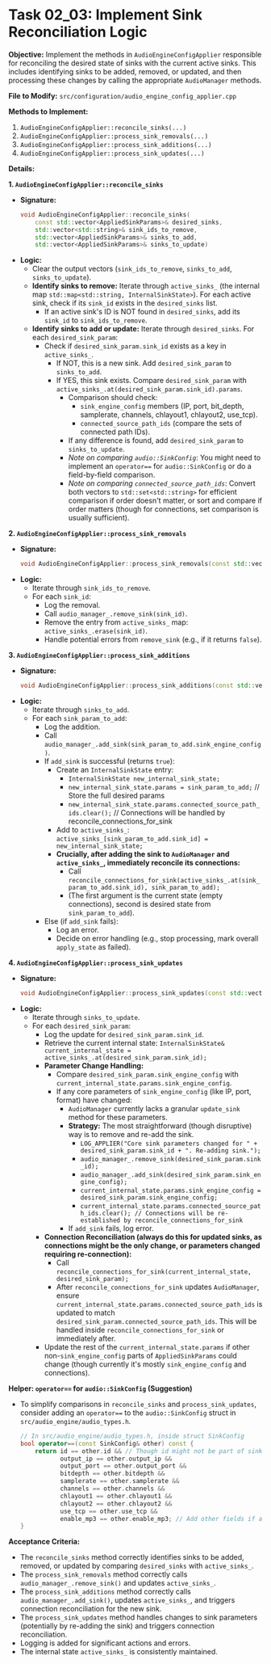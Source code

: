 # Task 02_03: Implement Sink Reconciliation Logic

**Objective:** Implement the methods in `AudioEngineConfigApplier` responsible for reconciling the desired state of sinks with the current active sinks. This includes identifying sinks to be added, removed, or updated, and then processing these changes by calling the appropriate `AudioManager` methods.

**File to Modify:** `src/configuration/audio_engine_config_applier.cpp`

**Methods to Implement:**

1.  `AudioEngineConfigApplier::reconcile_sinks(...)`
2.  `AudioEngineConfigApplier::process_sink_removals(...)`
3.  `AudioEngineConfigApplier::process_sink_additions(...)`
4.  `AudioEngineConfigApplier::process_sink_updates(...)`

**Details:**

**1. `AudioEngineConfigApplier::reconcile_sinks`**

*   **Signature:**
    ```cpp
    void AudioEngineConfigApplier::reconcile_sinks(
        const std::vector<AppliedSinkParams>& desired_sinks,
        std::vector<std::string>& sink_ids_to_remove,
        std::vector<AppliedSinkParams>& sinks_to_add,
        std::vector<AppliedSinkParams>& sinks_to_update)
    ```
*   **Logic:**
    *   Clear the output vectors (`sink_ids_to_remove`, `sinks_to_add`, `sinks_to_update`).
    *   **Identify sinks to remove:** Iterate through `active_sinks_` (the internal map `std::map<std::string, InternalSinkState>`). For each active sink, check if its `sink_id` exists in the `desired_sinks` list.
        *   If an active sink's ID is NOT found in `desired_sinks`, add its `sink_id` to `sink_ids_to_remove`.
    *   **Identify sinks to add or update:** Iterate through `desired_sinks`. For each `desired_sink_param`:
        *   Check if `desired_sink_param.sink_id` exists as a key in `active_sinks_`.
            *   If NOT, this is a new sink. Add `desired_sink_param` to `sinks_to_add`.
            *   If YES, this sink exists. Compare `desired_sink_param` with `active_sinks_.at(desired_sink_param.sink_id).params`.
                *   Comparison should check:
                    *   `sink_engine_config` members (IP, port, bit_depth, samplerate, channels, chlayout1, chlayout2, use_tcp).
                    *   `connected_source_path_ids` (compare the sets of connected path IDs).
                *   If any difference is found, add `desired_sink_param` to `sinks_to_update`.
                *   *Note on comparing `audio::SinkConfig`*: You might need to implement an `operator==` for `audio::SinkConfig` or do a field-by-field comparison.
                *   *Note on comparing `connected_source_path_ids`*: Convert both vectors to `std::set<std::string>` for efficient comparison if order doesn't matter, or sort and compare if order matters (though for connections, set comparison is usually sufficient).

**2. `AudioEngineConfigApplier::process_sink_removals`**

*   **Signature:**
    ```cpp
    void AudioEngineConfigApplier::process_sink_removals(const std::vector<std::string>& sink_ids_to_remove)
    ```
*   **Logic:**
    *   Iterate through `sink_ids_to_remove`.
    *   For each `sink_id`:
        *   Log the removal.
        *   Call `audio_manager_.remove_sink(sink_id)`.
        *   Remove the entry from `active_sinks_` map: `active_sinks_.erase(sink_id)`.
        *   Handle potential errors from `remove_sink` (e.g., if it returns `false`).

**3. `AudioEngineConfigApplier::process_sink_additions`**

*   **Signature:**
    ```cpp
    void AudioEngineConfigApplier::process_sink_additions(const std::vector<AppliedSinkParams>& sinks_to_add)
    ```
*   **Logic:**
    *   Iterate through `sinks_to_add`.
    *   For each `sink_param_to_add`:
        *   Log the addition.
        *   Call `audio_manager_.add_sink(sink_param_to_add.sink_engine_config)`.
        *   If `add_sink` is successful (returns `true`):
            *   Create an `InternalSinkState` entry:
                *   `InternalSinkState new_internal_sink_state;`
                *   `new_internal_sink_state.params = sink_param_to_add;` // Store the full desired params
                *   `new_internal_sink_state.params.connected_source_path_ids.clear();` // Connections will be handled by reconcile_connections_for_sink
            *   Add to `active_sinks_`: `active_sinks_[sink_param_to_add.sink_id] = new_internal_sink_state;`
            *   **Crucially, after adding the sink to `AudioManager` and `active_sinks_`, immediately reconcile its connections:**
                *   Call `reconcile_connections_for_sink(active_sinks_.at(sink_param_to_add.sink_id), sink_param_to_add);`
                *   (The first argument is the current state (empty connections), second is desired state from `sink_param_to_add`).
        *   Else (if `add_sink` fails):
            *   Log an error.
            *   Decide on error handling (e.g., stop processing, mark overall `apply_state` as failed).

**4. `AudioEngineConfigApplier::process_sink_updates`**

*   **Signature:**
    ```cpp
    void AudioEngineConfigApplier::process_sink_updates(const std::vector<AppliedSinkParams>& sinks_to_update)
    ```
*   **Logic:**
    *   Iterate through `sinks_to_update`.
    *   For each `desired_sink_param`:
        *   Log the update for `desired_sink_param.sink_id`.
        *   Retrieve the current internal state: `InternalSinkState& current_internal_state = active_sinks_.at(desired_sink_param.sink_id);`
        *   **Parameter Change Handling:**
            *   Compare `desired_sink_param.sink_engine_config` with `current_internal_state.params.sink_engine_config`.
            *   If any core parameters of `sink_engine_config` (like IP, port, format) have changed:
                *   `AudioManager` currently lacks a granular `update_sink` method for these parameters.
                *   **Strategy:** The most straightforward (though disruptive) way is to remove and re-add the sink.
                    *   `LOG_APPLIER("Core sink parameters changed for " + desired_sink_param.sink_id + ". Re-adding sink.");`
                    *   `audio_manager_.remove_sink(desired_sink_param.sink_id);`
                    *   `audio_manager_.add_sink(desired_sink_param.sink_engine_config);`
                    *   `current_internal_state.params.sink_engine_config = desired_sink_param.sink_engine_config;`
                    *   `current_internal_state.params.connected_source_path_ids.clear(); // Connections will be re-established by reconcile_connections_for_sink`
                *   If `add_sink` fails, log error.
        *   **Connection Reconciliation (always do this for updated sinks, as connections might be the only change, or parameters changed requiring re-connection):**
            *   Call `reconcile_connections_for_sink(current_internal_state, desired_sink_param);`
            *   After `reconcile_connections_for_sink` updates `AudioManager`, ensure `current_internal_state.params.connected_source_path_ids` is updated to match `desired_sink_param.connected_source_path_ids`. This will be handled inside `reconcile_connections_for_sink` or immediately after.
        *   Update the rest of the `current_internal_state.params` if other non-`sink_engine_config` parts of `AppliedSinkParams` could change (though currently it's mostly `sink_engine_config` and connections).

**Helper: `operator==` for `audio::SinkConfig` (Suggestion)**

*   To simplify comparisons in `reconcile_sinks` and `process_sink_updates`, consider adding an `operator==` to the `audio::SinkConfig` struct in `src/audio_engine/audio_types.h`.
    ```cpp
    // In src/audio_engine/audio_types.h, inside struct SinkConfig
    bool operator==(const SinkConfig& other) const {
        return id == other.id && // Though id might not be part of sink_engine_config directly
               output_ip == other.output_ip &&
               output_port == other.output_port &&
               bitdepth == other.bitdepth &&
               samplerate == other.samplerate &&
               channels == other.channels &&
               chlayout1 == other.chlayout1 &&
               chlayout2 == other.chlayout2 &&
               use_tcp == other.use_tcp &&
               enable_mp3 == other.enable_mp3; // Add other fields if any
    }
    ```

**Acceptance Criteria:**

*   The `reconcile_sinks` method correctly identifies sinks to be added, removed, or updated by comparing `desired_sinks` with `active_sinks_`.
*   The `process_sink_removals` method correctly calls `audio_manager_.remove_sink()` and updates `active_sinks_`.
*   The `process_sink_additions` method correctly calls `audio_manager_.add_sink()`, updates `active_sinks_`, and triggers connection reconciliation for the new sink.
*   The `process_sink_updates` method handles changes to sink parameters (potentially by re-adding the sink) and triggers connection reconciliation.
*   Logging is added for significant actions and errors.
*   The internal state `active_sinks_` is consistently maintained.
